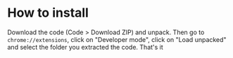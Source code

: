 # How to install

Download the code (Code > Download ZIP) and unpack. Then go to `chrome://extensions`, click on "Developer mode", click on "Load unpacked" and select the folder you extracted the code. That's it

